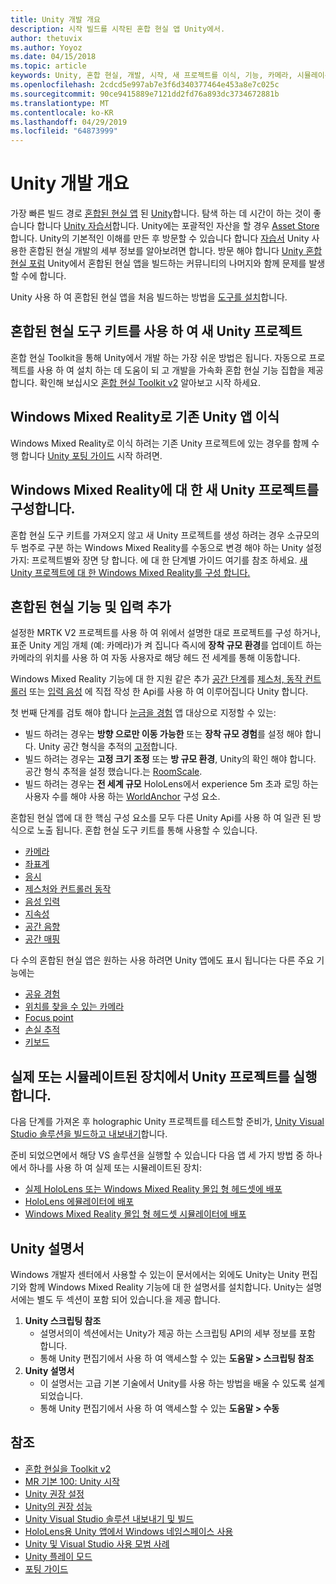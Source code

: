 ```yaml
---
title: Unity 개발 개요
description: 시작 빌드를 시작된 혼합 현실 앱 Unity에서.
author: thetuvix
ms.author: Yoyoz
ms.date: 04/15/2018
ms.topic: article
keywords: Unity, 혼합 현실, 개발, 시작, 새 프로젝트를 이식, 기능, 카메라, 시뮬레이션, 에뮬레이션, 설명서
ms.openlocfilehash: 2cdcd5e997ab7e3f6d340377464e453a8e7c025c
ms.sourcegitcommit: 90ce9415889e7121dd2fd76a893dc3734672881b
ms.translationtype: MT
ms.contentlocale: ko-KR
ms.lasthandoff: 04/29/2019
ms.locfileid: "64873999"
---
```

# <a name="unity-development-overview"></a>Unity 개발 개요

가장 빠른 빌드 경로 [혼합된 현실 앱](app-views.md) 된 [Unity](http://aka.ms/HoloLensUnity)합니다. 탐색 하는 데 시간이 하는 것이 좋습니다 합니다 [Unity 자습서](https://unity3d.com/learn/tutorials)합니다. Unity에는 포괄적인 자산을 할 경우 [Asset Store](https://www.assetstore.unity3d.com/)합니다. Unity의 기본적인 이해를 만든 후 방문할 수 있습니다 합니다 [자습서](tutorials.md) Unity 사용한 혼합된 현실 개발의 세부 정보를 알아보려면 합니다. 방문 해야 합니다 [Unity 혼합 현실 포럼](http://forum.unity3d.com/forums/hololens.102/) Unity에서 혼합된 현실 앱을 빌드하는 커뮤니티의 나머지와 함께 문제를 발생할 수에 합니다.


Unity 사용 하 여 혼합된 현실 앱을 처음 빌드하는 방법을 [도구를 설치](install-the-tools.md)합니다. 

## <a name="new-unity-project-with-mixed-reality-toolkit"></a>혼합된 현실 도구 키트를 사용 하 여 새 Unity 프로젝트 

혼합 현실 Toolkit을 통해 Unity에서 개발 하는 가장 쉬운 방법은 됩니다. 자동으로 프로젝트를 사용 하 여 설치 하는 데 도움이 되 고 개발을 가속화 혼합 현실 기능 집합을 제공 합니다. 확인해 보십시오 [혼합 현실 Toolkit v2](mrtk-getting-started.md) 알아보고 시작 하세요. 

## <a name="porting-an-existing-unity-app-to-windows-mixed-reality"></a>Windows Mixed Reality로 기존 Unity 앱 이식

Windows Mixed Reality로 이식 하려는 기존 Unity 프로젝트에 있는 경우를 함께 수행 합니다 [Unity 포팅 가이드](porting-guides.md) 시작 하려면.

## <a name="configuring-new-unity-project-for-windows-mixed-reality"></a>Windows Mixed Reality에 대 한 새 Unity 프로젝트를 구성합니다.

혼합 현실 도구 키트를 가져오지 않고 새 Unity 프로젝트를 생성 하려는 경우 소규모의 두 범주로 구분 하는 Windows Mixed Reality를 수동으로 변경 해야 하는 Unity 설정 가지: 프로젝트별와 장면 당 합니다. 에 대 한 단계별 가이드 여기를 참조 하세요. [새 Unity 프로젝트에 대 한 Windows Mixed Reality를 구성 합니다.](Configure-Unity-Project.md)

## <a name="adding-mixed-reality-capabilities-and-inputs"></a>혼합된 현실 기능 및 입력 추가

설정한 MRTK V2 프로젝트를 사용 하 여 위에서 설명한 대로 프로젝트를 구성 하거나, 표준 Unity 게임 개체 (예: 카메라)가 켜 집니다 즉시에 **장착 규모 환경**를 업데이트 하는 카메라의 위치를 사용 하 여 자동 사용자로 해당 헤드 전 세계를 통해 이동합니다.

Windows Mixed Reality 기능에 대 한 지원 같은 추가 [공간 단계](coordinate-systems.md#spatial-coordinate-systems)를 [제스처, 동작 컨트롤러](gestures-and-motion-controllers-in-unity.md) 또는 [입력 음성](voice-input-in-unity.md) 에 직접 작성 한 Api를 사용 하 여 이루어집니다 Unity 합니다. 

첫 번째 단계를 검토 해야 합니다 [눈금을 경험](coordinate-systems.md) 앱 대상으로 지정할 수 있는:
* 빌드 하려는 경우는 **방향 으로만 이동 가능한** 또는 **장착 규모 경험**를 설정 해야 합니다. Unity 공간 형식을 추적의 [고정](coordinate-systems-in-unity.md#building-an-orientation-only-or-seated-scale-experience)합니다.
* 빌드 하려는 경우는 **고정 크기 조정** 또는 **방 규모 환경**, Unity의 확인 해야 합니다. 공간 형식 추적을 설정 했습니다.는 [RoomScale](coordinate-systems-in-unity.md#building-an-orientation-only-or-seated-scale-experience).
* 빌드 하려는 경우는 **전 세계 규모** HoloLens에서 experience 5m 초과 로밍 하는 사용자 수를 해야 사용 하는 [WorldAnchor](coordinate-systems-in-unity.md#building-a-world-scale-experience) 구성 요소.

혼합된 현실 앱에 대 한 핵심 구성 요소를 모두 다른 Unity Api를 사용 하 여 일관 된 방식으로 노출 됩니다. 혼합 현실 도구 키트를 통해 사용할 수 있습니다.
* [카메라](camera-in-unity.md)
* [좌표계](coordinate-systems-in-unity.md)
* [응시](gaze-in-unity.md)
* [제스처와 컨트롤러 동작](gestures-and-motion-controllers-in-unity.md)
* [음성 입력 ](voice-input-in-unity.md)
* [지속성](persistence-in-unity.md)
* [공간 음향](spatial-sound-in-unity.md)
* [공간 매핑](spatial-mapping-in-unity.md)

다 수의 혼합된 현실 앱은 원하는 사용 하려면 Unity 앱에도 표시 됩니다는 다른 주요 기능에는
* [공유 경험](shared-experiences-in-unity.md)
* [위치를 찾을 수 있는 카메라](locatable-camera-in-unity.md)
* [Focus point](focus-point-in-unity.md)
* [손실 추적](tracking-loss-in-unity.md)
* [키보드](keyboard-input-in-unity.md)

## <a name="running-your-unity-project-on-a-real-or-simulated-device"></a>실제 또는 시뮬레이트된 장치에서 Unity 프로젝트를 실행합니다.

다음 단계를 가져온 후 holographic Unity 프로젝트를 테스트할 준비가, [Unity Visual Studio 솔루션을 빌드하고 내보내기](exporting-and-building-a-unity-visual-studio-solution.md)합니다.

준비 되었으면에서 해당 VS 솔루션을 실행할 수 있습니다 다음 앱 세 가지 방법 중 하나에서 하나를 사용 하 여 실제 또는 시뮬레이트된 장치:
* [실제 HoloLens 또는 Windows Mixed Reality 몰입 형 헤드셋에 배포](using-visual-studio.md)
* [HoloLens 에뮬레이터에 배포](using-the-hololens-emulator.md)
* [Windows Mixed Reality 몰입 형 헤드셋 시뮬레이터에 배포](using-the-windows-mixed-reality-simulator.md)

## <a name="unity-documentation"></a>Unity 설명서

Windows 개발자 센터에서 사용할 수 있는이 문서에서는 외에도 Unity는 Unity 편집기와 함께 Windows Mixed Reality 기능에 대 한 설명서를 설치합니다. Unity는 설명서에는 별도 두 섹션이 포함 되어 있습니다.을 제공 합니다.
1. **Unity 스크립팅 참조**
    * 설명서의이 섹션에서는 Unity가 제공 하는 스크립팅 API의 세부 정보를 포함 합니다.
    * 통해 Unity 편집기에서 사용 하 여 액세스할 수 있는 **도움말 > 스크립팅 참조**
2. **Unity 설명서**
    * 이 설명서는 고급 기본 기술에서 Unity를 사용 하는 방법을 배울 수 있도록 설계 되었습니다.
    * 통해 Unity 편집기에서 사용 하 여 액세스할 수 있는 **도움말 > 수동**

## <a name="see-also"></a>참조
* [혼합 현실을 Toolkit v2](mrtk-getting-started.md)
* [MR 기본 100: Unity 시작](holograms-100.md)
* [Unity 권장 설정](recommended-settings-for-unity.md)
* [Unity의 권장 성능](performance-recommendations-for-unity.md)
* [Unity Visual Studio 솔루션 내보내기 및 빌드](exporting-and-building-a-unity-visual-studio-solution.md)
* [HoloLens용 Unity 앱에서 Windows 네임스페이스 사용](using-the-windows-namespace-with-unity-apps-for-hololens.md)
* [Unity 및 Visual Studio 사용 모범 사례](best-practices-for-working-with-unity-and-visual-studio.md)
* [Unity 플레이 모드](unity-play-mode.md)
* [포팅 가이드](porting-guides.md)
